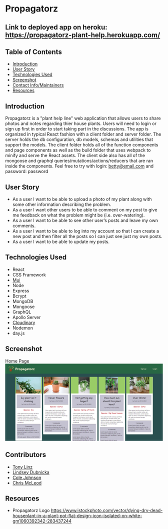 # Propagatorz

## Link to deployed app on heroku: https://propagatorz-plant-help.herokuapp.com/

## Table of Contents

-   [Introduction](#introduction)
-   [User Story](#user-story)
-   [Technologies Used](#technologies-used)
-   [Screenshot](#screenshot)
-   [Contact Info/Maintainers](#contributors)
-   [Resources](#resources)

## Introduction

Propagatorz is a "plant help line" web application that allows users to share photos and notes regarding thier house plants.
Users will need to login or sign up first in order to start taking part in the discussions. The app is organized in typical React fashion with a client folder and server folder. The server holds the db configuration, db models, schemas and utilities that support the models. The client folder holds all of the function components and page components as well as the build folder that uses webpack to minify and serve the React assets. The client side also has all of the mongoose and graphql queries/mutations/actions/reducers that are ran inside the components. Feel free to try with login: betty@email.com and password: password

## User Story

-   As a user I want to be able to upload a photo of my plant along with some other information describing the problem. <br/>
-   As a user I want other users to be able to comment on my post to give me feedback on what the problem might be (i.e. over-watering). <br/>
-   As a user I want to be able to see other user’s posts and leave my own comments. <br/>
-   As a user I want to be able to log into my account so that I can create a new post and then filter all the posts so I can just see just my own posts. <br/>
-   As a user I want to be able to update my posts. <br/>

## Technologies Used

-   React
-   CSS Framework
-   [Mui](https://mui.com/material-ui/getting-started/installation/)
-   Node
-   Express
-   Bcrypt
-   MongoDB
-   Mongoose
-   GraphQL
-   Apollo Server
-   [Cloudinary](https://cloudinary.com/)
-   Nodemon
-   day.js

## Screenshot

Home Page <br/>
![Screenshot](./ImagesForReadMe/homepage.png) <br/>

## Contributors

-   [Tony Linz](https://github.com/alinz07)
-   [Lindsey Dubnicka](https://github.com/lindseymiller2567)
-   [Cole Johnson](https://github.com/ColeVibes)
-   [Chris McLeod](https://github.com/Chris-McLeod2)

## Resources

-   Propagatorz Logo
    https://www.istockphoto.com/vector/dying-dry-dead-houseplant-in-a-plant-pot-flat-design-icon-isolated-on-white-gm1060392342-283437244
